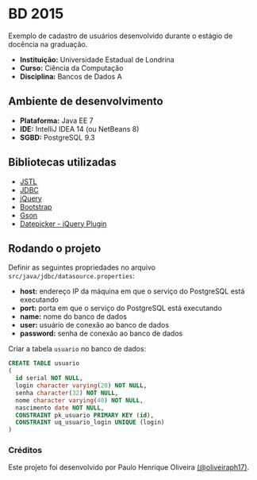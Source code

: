 # BD 2015 #


Exemplo de cadastro de usuários desenvolvido durante o estágio de docência na graduação.

- **Instituição:** Universidade Estadual de Londrina
- **Curso:** Ciência da Computação
- **Disciplina:** Bancos de Dados A



## Ambiente de desenvolvimento ##


- **Plataforma:** Java EE 7
- **IDE:** IntelliJ IDEA 14 (ou NetBeans 8)
- **SGBD:** PostgreSQL 9.3



## Bibliotecas utilizadas ##


- [JSTL][1]
- [JDBC][2]
- [jQuery][3]
- [Bootstrap][4]
- [Gson][5]
- [Datepicker - jQuery Plugin][6]

[1]: https://jstl.java.net/
[2]: http://jdbc.postgresql.org/
[3]: http://jquery.com/
[4]: http://getbootstrap.com/
[5]: https://github.com/google/gson
[6]: https://github.com/eternicode/bootstrap-datepicker/



## Rodando o projeto ##


Definir as seguintes propriedades no arquivo `src/java/jdbc/datasource.properties`:

- **host:** endereço IP da máquina em que o serviço do PostgreSQL está executando
- **port:** porta em que o serviço do PostgreSQL está executando
- **name:** nome do banco de dados
- **user:** usuário de conexão ao banco de dados
- **password:** senha de conexão ao banco de dados

Criar a tabela `usuario` no banco de dados:

```sql
CREATE TABLE usuario
(
  id serial NOT NULL,
  login character varying(20) NOT NULL,
  senha character(32) NOT NULL,
  nome character varying(40) NOT NULL,
  nascimento date NOT NULL,
  CONSTRAINT pk_usuario PRIMARY KEY (id),
  CONSTRAINT uq_usuario_login UNIQUE (login)
)
```



### Créditos ###

Este projeto foi desenvolvido por Paulo Henrique Oliveira [(@oliveiraph17)](https://github.com/oliveiraph17).